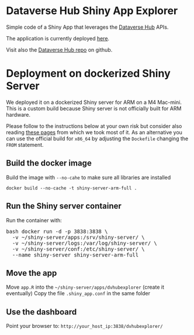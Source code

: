 # Dataverse Hub Shiny App Explorer
Simple code of a Shiny App that leverages the [Dataverse Hub](https://hub.dataverse.org/swagger) APIs.

The application is currently deployed [here](http://140.247.120.209:3838/dvhubexplorer/).

Visit also the [Dataverse Hub repo](https://github.com/IQSS/dataverse-hub) on github.

# Deployment on dockerized Shiny Server
We deployed it on a dockerized Shiny server for ARM on a M4 Mac-mini. This is a custom build because
Shiny server is not officially built for ARM hardware.

Please follow to the instructions below at your own risk but consider also reading [these pages](https://github.com/hvalev/shiny-server-arm-docker) from which we took most of it.
As an alternative you can use the official build for `x86_64` by adjusting the `Dockefile` changing the `FROM` statement.

## Build the docker image
Build the image with `--no-cahe` to make sure all libraries are installed

`docker build --no-cache -t shiny-server-arm-full .`

## Run the Shiny server container
Run the container with:

<pre>
bash docker run -d -p 3838:3838 \
  -v ~/shiny-server/apps:/srv/shiny-server/ \
  -v ~/shiny-server/logs:/var/log/shiny-server/ \
  -v ~/shiny-server/conf:/etc/shiny-server/ \
  --name shiny-server shiny-server-arm-full
</pre>

## Move the app
Move `app.R` into the `~/shiny-server/apps/dvhubexplorer` (create it eventually)
Copy the file `.shiny_app.conf` in the same folder

## Use the dashboard
Point your browser to: `http://your_host_ip:3838/dvhubexplorer/`


